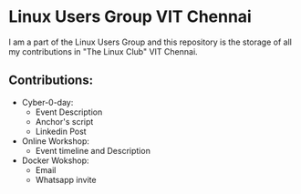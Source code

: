 # Linux Users Group VIT Chennai
I am a part of the Linux Users Group and this repository is the storage of all my contributions in "The Linux Club" VIT Chennai.

## Contributions:
- Cyber-0-day:
  - Event Description
  - Anchor's script
  - Linkedin Post
- Online Workshop:
  - Event timeline and Description
- Docker Wokshop:
  - Email
  - Whatsapp invite
